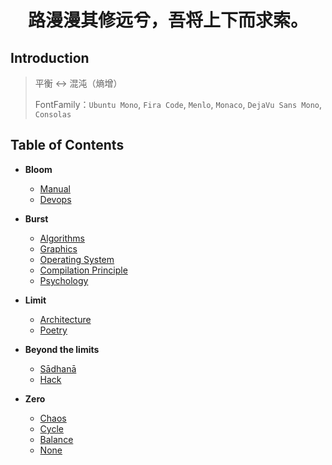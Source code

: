 <h1 style="text-align:center"> 路漫漫其修远兮，吾将上下而求索。</h1>

## Introduction

> 平衡 ↔ 混沌（熵增）
>
> FontFamily：`Ubuntu Mono`, `Fira Code`, `Menlo`, `Monaco`, `DejaVu Sans Mono`, `Consolas`

## Table of Contents

+ **Bloom**
  + [Manual](/docs/Manual.md)
  + [Devops](/docs/Devops.md)
  
+ **Burst**
  + [Algorithms](/docs/Algorithms.md)
  + [Graphics]()
  + [Operating System](/docs/System.md)
  + [Compilation Principle]()
  + [Psychology](/docs/Psychology.md)
  
+ **Limit**
  + [Architecture](/docs/Architecture.md)
  + [Poetry](/docs/Poetry.md)
  
+ **Beyond the limits**
  + [Sādhanā]()
  + [Hack](/docs/Hack.md)
  
+ **Zero**
  + [Chaos]()
  + [Cycle]()
  + [Balance]()
  + [None]()

    
